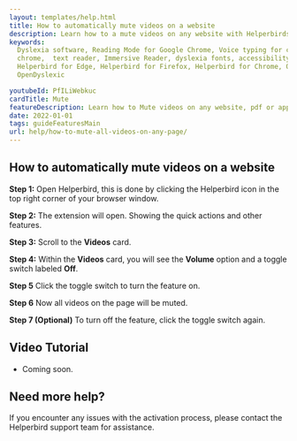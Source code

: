 ```yaml
---
layout: templates/help.html
title: How to automatically mute videos on a website
description: Learn how to a mute videos on any website with Helperbirds browser extension.
keywords:
  Dyslexia software, Reading Mode for Google Chrome, Voice typing for chrome, Text to speech for
  chrome,  text reader, Immersive Reader, dyslexia fonts, accessibility software, dyslexia software,
  Helperbird for Edge, Helperbird for Firefox, Helperbird for Chrome, Opendyslexic for Chrome,
  OpenDyslexic

youtubeId: PfILiWebkuc
cardTitle: Mute
featureDescription: Learn how to Mute videos on any website, pdf or app.
date: 2022-01-01
tags: guideFeaturesMain
url: help/how-to-mute-all-videos-on-any-page/
---
```


## How to automatically mute videos on a website

**Step 1:** Open Helperbird, this is done by clicking the Helperbird icon in the top right corner of your browser window.

**Step 2:** The extension will open. Showing the quick actions and other features.

**Step 3:** Scroll to the **Videos** card.

**Step 4:** Within the **Videos** card, you will see the **Volume** option and a toggle switch labeled **Off**.

**Step 5** Click the toggle switch to turn the feature on.

**Step 6** Now all videos on the page will be muted.

**Step 7 (Optional)** To turn off the feature, click the toggle switch again.



## Video Tutorial

- Coming soon.

## Need more help?

If you encounter any issues with the activation process, please contact the Helperbird support team for assistance.

